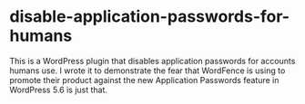 # disable-application-passwords-for-humans

This is a WordPress plugin that disables application passwords for accounts humans use. I wrote it to demonstrate the fear that WordFence is using to promote their product against the new Application Passwords feature in WordPress 5.6 is just that.